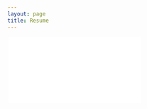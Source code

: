 ```yaml
---
layout: page
title: Resume
---
```


<div style="margin: 0 auto;height:1000px;width:500px;">
    <embed src="/assets/files/Tumey-Resume.pdf" type="application/pdf">
</div>
